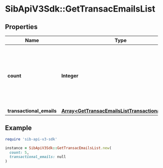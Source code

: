 # SibApiV3Sdk::GetTransacEmailsList

## Properties

| Name | Type | Description | Notes |
| ---- | ---- | ----------- | ----- |
| **count** | **Integer** | Total number of transactional emails available on your account according to the passed filter | [optional] |
| **transactional_emails** | [**Array&lt;GetTransacEmailsListTransactionalEmails&gt;**](GetTransacEmailsListTransactionalEmails.md) |  | [optional] |

## Example

```ruby
require 'sib-api-v3-sdk'

instance = SibApiV3Sdk::GetTransacEmailsList.new(
  count: 5,
  transactional_emails: null
)
```

